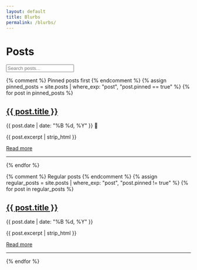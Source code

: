 ```yaml
---
layout: default
title: Blurbs
permalink: /blurbs/
---
```


<h1 class="blurb-title">Posts</h1>

<input type="text" 
       id="blurb-search" 
       placeholder="Search posts..." />

<div class="blurb-list">
  {% comment %} Pinned posts first {% endcomment %}
  {% assign pinned_posts = site.posts | where_exp: "post", "post.pinned == true" %}
  {% for post in pinned_posts %}
    <div class="post-card pinned"
         data-title="{{ post.title | downcase | escape }}"
         data-excerpt="{{ post.excerpt | strip_html | downcase | escape }}"
         data-tags="{{ post.tags | join: ' ' | downcase | escape }}">
      <h2><a href="{{ post.url | relative_url }}">{{ post.title }}</a></h2>
      <p class="post-date">
        {{ post.date | date: "%B %d, %Y" }}
        <span class="pinned-icon" title="Pinned">📌</span>
      </p>
      <p class="post-excerpt">{{ post.excerpt | strip_html }}</p>
      <a class="read-more" href="{{ post.url | relative_url }}">Read more</a>
    </div>
    <hr class="post-divider">
  {% endfor %}

  {% comment %} Regular posts {% endcomment %}
  {% assign regular_posts = site.posts | where_exp: "post", "post.pinned != true" %}
  {% for post in regular_posts %}
    <div class="post-card"
         data-title="{{ post.title | downcase | escape }}"
         data-excerpt="{{ post.excerpt | strip_html | downcase | escape }}"
         data-tags="{{ post.tags | join: ' ' | downcase | escape }}">
      <h2><a href="{{ post.url | relative_url }}">{{ post.title }}</a></h2>
      <p class="post-date">{{ post.date | date: "%B %d, %Y" }}</p>
      <p class="post-excerpt">{{ post.excerpt | strip_html }}</p>
      <a class="read-more" href="{{ post.url | relative_url }}">Read more</a>
    </div>
    <hr class="post-divider">
  {% endfor %}
</div>

<script>
(function(){
  const searchInput = document.getElementById('blurb-search');
  const posts = Array.from(document.querySelectorAll('.post-card'));

  function filterPosts(){
    const q = (searchInput.value || '').toLowerCase().trim();
    posts.forEach(post => {
      const title = post.dataset.title || '';
      const excerpt = post.dataset.excerpt || '';
      const tags = post.dataset.tags || '';
      const match = q === '' || title.includes(q) || excerpt.includes(q) || tags.includes(q);
      post.style.display = match ? '' : 'none';
      const hr = post.nextElementSibling;
      if(hr && hr.classList.contains('post-divider')) hr.style.display = match ? '' : 'none';
    });
  }

  searchInput.addEventListener('input', filterPosts);

  document.addEventListener('keydown', e => {
    if(e.key === '/' && !['INPUT','TEXTAREA'].includes(document.activeElement.tagName)){
      e.preventDefault();
      searchInput.focus();
      searchInput.select();
    }
  });
})();
</script>
